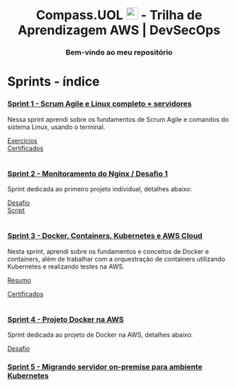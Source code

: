 <h1 align=center> Compass.UOL <img src="https://logospng.org/download/uol/logo-uol-icon-256.png" width="27"/> - Trilha de Aprendizagem AWS | DevSecOps </h1>

<h3 align="center">Bem-vindo ao meu repositório</h3> 

# Sprints - índice


###  <a href= Sprint-1 > Sprint 1 - Scrum Agile e Linux completo + servidores </a>

<p>

 Nessa sprint aprendi sobre os fundamentos de Scrum Agile e comandos do sistema Linux, usando o terminal.

 </p>

 <a href=Sprint-1\Troubleshooting.md> Exercícios </a>  
 <a href=Sprint-1\Certificados> Certificados </a>
 
 #

###  <a href= Sprint-2 > Sprint 2 - Monitoramento do Nginx / Desafio 1  </a>
Sprint dedicada ao primeiro projeto individual, detalhes abaixo:

 <a href=Sprint-2/readme.md>Desafio</a>  
 <a href=Sprint-2\nginx.sh>Script</a>

#

###  <a href= Sprint-3 > Sprint 3 - Docker, Containers, Kubernetes e AWS Cloud  </a>
Nesta sprint, aprendi sobre os fundamentos e conceitos de Docker e containers, além de trabalhar com a orquestração de containers utilizando Kubernetes e realizando testes na AWS.

<a href=Sprint-3\readme.md> Resumo </a>

<a href=Sprint-3\Certificados> Certificados </a>

#

###  <a href= Sprint-4 > Sprint 4 - Projeto Docker na AWS  </a>
Sprint dedicada ao projeto de Docker na AWS, detalhes abaixo: 

<a href=Sprint-4/readme.md>Desafio</a>  

 
###  <a href= Sprint-5 > Sprint 5 - Migrando servidor on-premise para ambiente Kubernetes  </a>





